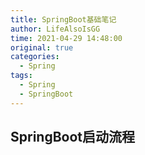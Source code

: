 ```yaml
---
title: SpringBoot基础笔记
author: LifeAlsoIsGG
time: 2021-04-29 14:48:00
original: true
categories: 
  - Spring
tags: 
  - Spring
  - SpringBoot
---
```






## SpringBoot启动流程